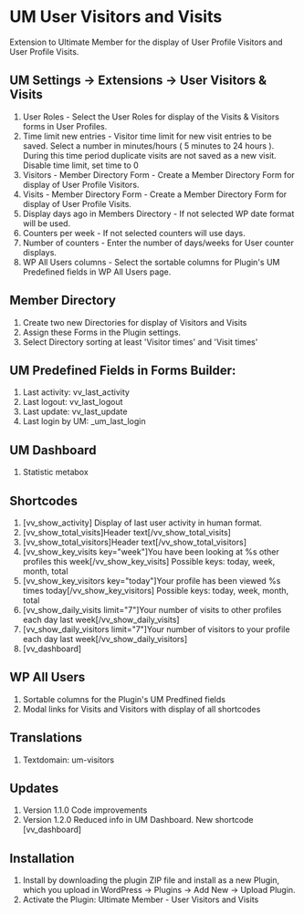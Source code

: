 # UM User Visitors and Visits
Extension to Ultimate Member for the display of User Profile Visitors and User Profile Visits.

## UM Settings -> Extensions -> User Visitors & Visits
1. User Roles - Select the User Roles for display of the Visits & Visitors forms in User Profiles.
2. Time limit new entries - Visitor time limit for new visit entries to be saved. Select a number in minutes/hours ( 5 minutes to 24 hours ). During this time period duplicate visits are not saved as a new visit. Disable time limit, set time to 0
3. Visitors - Member Directory Form - Create a Member Directory Form for display of User Profile Visitors.
4. Visits - Member Directory Form - Create a Member Directory Form for display of User Profile Visits.
5. Display days ago in Members Directory - If not selected WP date format will be used.
6. Counters per week - If not selected counters will use days.
7. Number of counters - Enter the number of days/weeks for User counter displays.
8. WP All Users columns - Select the sortable columns for Plugin's UM Predefined fields in WP All Users page.

## Member Directory
1. Create two new Directories for display of Visitors and Visits
2. Assign these Forms in the Plugin settings.
3. Select Directory sorting at least 'Visitor times' and 'Visit times'

## UM Predefined Fields in Forms Builder:
1. Last activity: vv_last_activity
2. Last logout: vv_last_logout
3. Last update: vv_last_update
4. Last login by UM: _um_last_login

## UM Dashboard
1. Statistic metabox

## Shortcodes
1. [vv_show_activity] Display of last user activity in human format.
2. [vv_show_total_visits]Header text[/vv_show_total_visits]
3. [vv_show_total_visitors]Header text[/vv_show_total_visitors]
4. [vv_show_key_visits key="week"]You have been looking at %s other profiles this week[/vv_show_key_visits] Possible keys: today, week, month, total
5. [vv_show_key_visitors key="today"]Your profile has been viewed %s times today[/vv_show_key_visitors] Possible keys: today, week, month, total
6. [vv_show_daily_visits limit="7"]Your number of visits to other profiles each day last week[/vv_show_daily_visits]
7. [vv_show_daily_visitors limit="7"]Your number of visitors to your profile each day last week[/vv_show_daily_visitors]
8. [vv_dashboard] 

## WP All Users
1. Sortable columns for the Plugin's UM Predfined fields
2. Modal links for Visits and Visitors with display of all shortcodes 

## Translations
1. Textdomain: um-visitors

## Updates
1. Version 1.1.0 Code improvements
2. Version 1.2.0 Reduced info in UM Dashboard. New shortcode [vv_dashboard]

## Installation
1. Install by downloading the plugin ZIP file and install as a new Plugin, which you upload in WordPress -> Plugins -> Add New -> Upload Plugin.
2. Activate the Plugin: Ultimate Member - User Visitors and Visits

